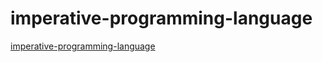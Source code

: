 # imperative-programming-language

[imperative-programming-language](https://github.com/ring-lang/ring)
